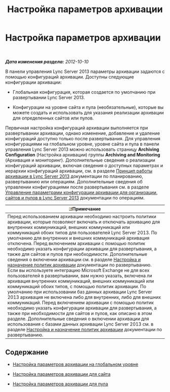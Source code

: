 ﻿---
title: Настройка параметров архивации
TOCTitle: Настройка параметров архивации
ms:assetid: b2f7f74d-e1ad-494e-9d46-5eb0efe5fb29
ms:mtpsurl: https://technet.microsoft.com/ru-ru/library/JJ205182(v=OCS.15)
ms:contentKeyID: 49310899
ms.date: 05/19/2016
mtps_version: v=OCS.15
ms.translationtype: HT
---

# Настройка параметров архивации

 

_**Дата изменения раздела:** 2012-10-10_

В панели управления Lync Server 2013 параметры архивации задаются с помощью конфигураций архивации. Доступны следующие конфигурации архивации:

  - Глобальная конфигурация, которая создается по умолчанию при развертывании Lync Server 2013.

  - Конфигурации на уровне сайта и пула (необязательные), которые вы можете создать и использовать для указания реализации архивации для определенных сайтов или пулов.

Первичная настройка конфигураций архивации выполняется при развертывании архивации, однако изменение, добавление и удаление конфигураций доступно только после развертывания. Для управления конфигурациями на глобальном уровне, уровне сайта и пула в панели управления Lync Server 2013 можно использовать страницу **Archiving Configuration** (Настройка архивации) группы **Archiving and Monitoring** (Архивация и мониторинг). Дополнительные сведения о реализации конфигураций архивации, включая сведения о доступных параметрах и иерархии конфигураций архивации, см. в разделе [Принцип работы архивации в Lync Server 2013](lync-server-2013-how-archiving-works.md) документации по планированию, развертыванию или операциям. Дополнительные сведения об управлении конфигурациями после развертывания см. в разделе [Управление параметрами конфигурации архивации для организации, сайтов и пулов в Lync Server 2013](lync-server-2013-managing-archiving-configuration-options-for-your-organization-sites-and-pools.md) документации по операциям.

<table>
<thead>
<tr class="header">
<th><img src="images/Gg398412.note(OCS.15).gif" title="note" alt="note" />Примечание</th>
</tr>
</thead>
<tbody>
<tr class="odd">
<td>Перед использованием архивации необходимо настроить политики архивации, которые позволяют включать и отключать архивацию для внутренних коммуникаций, внешних коммуникаций или коммуникаций обоих типов для пользователей Lync Server 2013. По умолчанию для внутренних и внешних коммуникаций архивация отключена. Перед включением архивации с помощью политик необходимо указать конфигурации архивации для развертывания, а также для сайтов и пулов при необходимости. Дополнительные сведения о включении архивации см. в разделе <a href="lync-server-2013-configuring-and-assigning-archiving-policies.md">Настройка и назначение политик архивации</a> документации по развертыванию.<br />
Если вы используете интеграцию Microsoft Exchange не для всех пользователей в развертывании, вам нужно указать, включена ли архивация внутренних коммуникаций, внешних коммуникаций или коммуникаций обоих типов, с помощью политик архивации. По умолчанию при использовании баз данных архивации Lync Server 2013 архивация не включена либо для внутренних, либо для внешних коммуникаций. Перед включением архивации с помощью политик необходимо указать конфигурации архивации для развертывания, а также при необходимости для сайтов и пулов, как описано в этом разделе. Дополнительные сведения о включении архивации для использования с базами данных архивации Lync Server 2013 см. в разделе <a href="lync-server-2013-configuring-and-assigning-archiving-policies.md">Настройка и назначение политик архивации</a> документации по развертыванию.</td>
</tr>
</tbody>
</table>


## Содержание

  - [Настройка параметров архивации на глобальном уровне](lync-server-2013-configuring-archiving-options-at-the-global-level.md)

  - [Настройка параметров архивации для сайта](lync-server-2013-configuring-archiving-options-for-a-site.md)

  - [Настройка параметров архивации для пула](lync-server-2013-configuring-archiving-options-for-a-pool.md)

